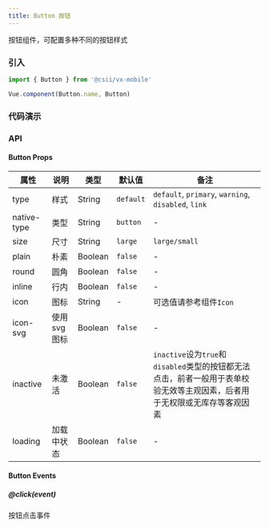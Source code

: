 ```yaml
---
title: Button 按钮
---
```


按钮组件，可配置多种不同的按钮样式

### 引入

```javascript
import { Button } from '@csii/vx-mobile'

Vue.component(Button.name, Button)
```

### 代码演示
<!-- DEMO -->

### API

#### Button Props
|属性 | 说明 | 类型 | 默认值 | 备注 |
|----|-----|------|------ |------|
|type|样式|String|`default`|`default`, `primary`, `warning`, `disabled`, `link`|
|native-type|类型|String|`button`|-|
|size|尺寸|String|`large`|`large/small`|
|plain|朴素|Boolean|`false`|-|
|round|圆角|Boolean|`false`|-|
|inline|行内|Boolean|`false`|-|
|icon|图标|String|-|可选值请参考组件`Icon`|
|icon-svg|使用svg图标|Boolean|`false`|-|
|inactive|未激活|Boolean|`false`|`inactive`设为`true`和`disabled`类型的按钮都无法点击，前者一般用于表单校验无效等主观因素，后者用于无权限或无库存等客观因素|
|loading|加载中状态|Boolean|`false`|-|

#### Button Events

##### @click(event)
按钮点击事件
